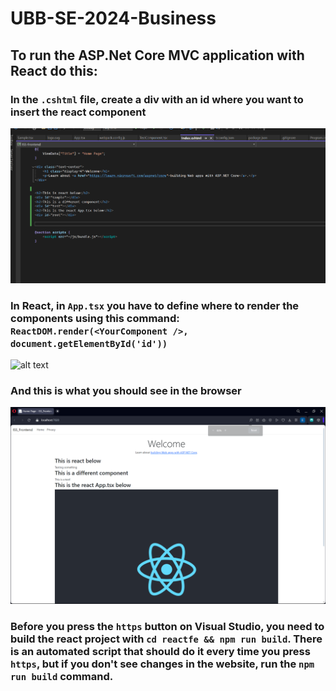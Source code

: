 # UBB-SE-2024-Business


## To run the ASP.Net Core MVC application with React do this:
### In the `.cshtml` file, create a div with an id where you want to insert the react component
![alt text](image.png)
### In React, in  `App.tsx` you have to define where to render the components using this command: `ReactDOM.render(<YourComponent />, document.getElementById('id'))`
![alt text](image-2.png)
### And this is what you should see in the browser
![alt text](image-3.png)

### Before you press the `https` button on Visual Studio, you need to build the react project with `cd reactfe && npm run build`. There is an automated script that should do it every time you press `https`, but if you don't see changes in the website, run the `npm run build` command.